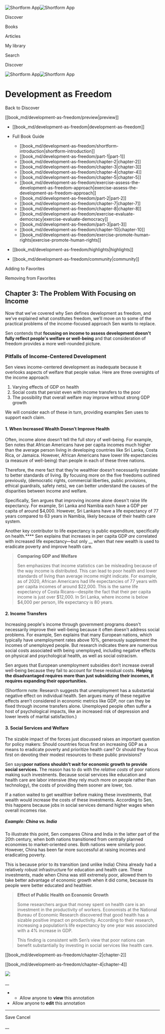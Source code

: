 ![Shortform App](/img/logo.36a2399e.svg)![Shortform App](/img/logo-dark.70c1b072.svg)

Discover

Books

Articles

My library

Search

Discover

![Shortform App](/img/logo.36a2399e.svg)![Shortform App](/img/logo-dark.70c1b072.svg)

# Development as Freedom

Back to Discover

[[book_md/development-as-freedom/preview|preview]]

  * [[book_md/development-as-freedom|development-as-freedom]]
  * Full Book Guide

    * [[book_md/development-as-freedom/shortform-introduction|shortform-introduction]]
    * [[book_md/development-as-freedom/part-1|part-1]]
    * [[book_md/development-as-freedom/chapter-2|chapter-2]]
    * [[book_md/development-as-freedom/chapter-3|chapter-3]]
    * [[book_md/development-as-freedom/chapter-4|chapter-4]]
    * [[book_md/development-as-freedom/chapter-5|chapter-5]]
    * [[book_md/development-as-freedom/exercise-assess-the-development-as-freedom-approach|exercise-assess-the-development-as-freedom-approach]]
    * [[book_md/development-as-freedom/part-2|part-2]]
    * [[book_md/development-as-freedom/chapter-7|chapter-7]]
    * [[book_md/development-as-freedom/chapter-8|chapter-8]]
    * [[book_md/development-as-freedom/exercise-evaluate-democracy|exercise-evaluate-democracy]]
    * [[book_md/development-as-freedom/part-3|part-3]]
    * [[book_md/development-as-freedom/chapter-10|chapter-10]]
    * [[book_md/development-as-freedom/exercise-promote-human-rights|exercise-promote-human-rights]]
  * [[book_md/development-as-freedom/highlights|highlights]]
  * [[book_md/development-as-freedom/community|community]]



Adding to Favorites 

Removing from Favorites 

## Chapter 3: The Problem With Focusing on Income

Now that we’ve covered why Sen defines development as freedom, and we’ve explained what constitutes freedom, we’ll move on to some of the practical problems of the income-focused approach Sen wants to replace.

Sen contends that **focusing on income to assess development doesn't fully reflect people's welfare or well-being** and that consideration of freedom provides a more well-rounded picture.

### Pitfalls of Income-Centered Development

Sen views income-centered development as inadequate because it overlooks aspects of welfare that people value. Here are three oversights of the income approach:

  1. Varying effects of GDP on health
  2. Social costs that persist even with income transfers to the poor
  3. The possibility that overall welfare may improve without strong GDP growth 



We will consider each of these in turn, providing examples Sen uses to support each claim.

#### 1\. When Increased Wealth Doesn’t Improve Health

Often, income alone doesn’t tell the full story of well-being. For example, Sen notes that African Americans have per capita incomes much higher than the average person living in developing countries like Sri Lanka, Costa Rica, or Jamaica. However, African Americans have lower life expectancies (a measure of well-being) than people in each of these three nations.

Therefore, the mere fact that they’re wealthier doesn’t necessarily translate to better standards of living. By focusing more on the five freedoms outlined previously, (democratic rights, commercial liberties, public provisions, ethical guardrails, safety nets), we can better understand the causes of the disparities between income and welfare.

Specifically, Sen argues that improving income alone doesn't raise life expectancy. For example, Sri Lanka and Namibia each have a GDP per capita of around $4,000. However, Sri Lankans have a life expectancy of 77 years compared to 63 years in Namibia, likely because of their health care system.

Another key contributor to life expectancy is public expenditure, specifically on health.**** Sen explains that increases in per capita GDP _are_ correlated with increased life expectancy—but only __ when that new wealth is used to eradicate poverty and improve health care.

> **Comparing GDP and Welfare**
> 
> Sen emphasizes that income statistics can be misleading because of the way income is distributed. This can lead to poor health and lower standards of living than average income might indicate. For example, as of 2020, African Americans had life expectancies of 77 years with per capita incomes of around $22,000. This is the same life expectancy of Costa Ricans—despite the fact that their per capita income is just over $12,000. In Sri Lanka, where income is below $4,000 per person, life expectancy is 80 years.

#### 2\. Income Transfers

Increasing people's income through government programs doesn't necessarily improve their well-being because it often doesn't address social problems. For example, Sen explains that many European nations, which typically have unemployment rates above 10%, generously supplement the incomes of unemployed people. But research indicates there are numerous social costs associated with being unemployed, including negative effects on physical and psychological health, as well as social ostracism.

Sen argues that European unemployment subsidies don’t increase overall well-being because they fail to account for these residual costs. **Helping the disadvantaged requires more than just subsidizing their incomes, it requires expanding their opportunities.**

(Shortform note: Research suggests that unemployment has a substantial negative effect on individual health. Sen argues many of these negative effects aren’t considered in economic metrics like GDP, nor can they be fixed through income transfers alone. Unemployed people often suffer a host of psychological impacts, like an increased risk of depression and lower levels of marital satisfaction.)

#### 3\. Social Services and Welfare

The sizable impact of the forces just discussed raises an important question for policy makers: Should countries focus first on increasing GDP as a means to eradicate poverty and prioritize health care? Or should they focus first on devoting their modest resources to these public provisions?

Sen says**poor nations shouldn’t wait for economic growth to provide social services.** The reason has to do with the _relative costs_ of poor nations making such investments. Because social services like education and health care are labor intensive (they rely much more on people rather than technology), the costs of providing them sooner are lower, too.

If a nation waited to get wealthier before making these investments, that wealth would increase the costs of these investments. According to Sen, this happens because jobs in social services demand higher wages when overall incomes rise.

##### Example: China vs. India

To illustrate this point, Sen compares China and India in the latter part of the 20th century, when both nations transitioned from centrally planned economies to market-oriented ones. Both nations were similarly poor. However, China has been far more successful at raising incomes and eradicating poverty.

This is because prior to its transition (and unlike India) China already had a relatively robust infrastructure for education and health care. These investments, made when China was still extremely poor, allowed them to take better advantage of economic growth when it did come, because its people were better educated and healthier.

> **Effect of Public Health on Economic Growth**
> 
> Some researchers argue that money spent on health care is an investment in the productivity of workers. Economists at the National Bureau of Economic Research discovered that good health has a sizable positive impact on productivity. According to their research, increasing a population’s life expectancy by one year was associated with a 4% increase in GDP.
> 
> This finding is consistent with Sen’s view that poor nations can benefit substantially by investing in social services like health care.

[[book_md/development-as-freedom/chapter-2|chapter-2]]

[[book_md/development-as-freedom/chapter-4|chapter-4]]

![](https://bat.bing.com/action/0?ti=56018282&Ver=2&mid=1920debb-b84b-4f79-8491-af3e68e2ec3e&sid=49fff5b0636c11eeb9c611038afc8668&vid=4a005010636c11ee80c703d4c4a7acd5&vids=0&msclkid=N&pi=0&lg=en-US&sw=800&sh=600&sc=24&nwd=1&tl=Shortform%20%7C%20Book&p=https%3A%2F%2Fwww.shortform.com%2Fapp%2Fbook%2Fdevelopment-as-freedom%2Fchapter-3&r=&lt=445&evt=pageLoad&sv=1&rn=561717)

__

  *   * Allow anyone to **view** this annotation
  * Allow anyone to **edit** this annotation



* * *

Save Cancel

__



